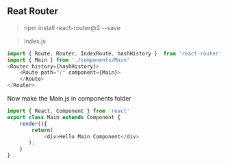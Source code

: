 ## Reat Router
>npm install react-router@2 --save

>index.js
```javascript
import { Route, Router, IndexRoute, hashHistory }  from 'react-router';
import { Main } from './components/Main' 
<Router history={hashHistory}>
	<Route path="/" component={Main}>
	</Route>
</Router>
```
Now make the Main.js in components folder

```javascript
import { React, Component } from 'react'
export class Main extends Component {
	render(){
	    return(
	        <div>Hello Main Component</div>
	   );
	}
} 
````

